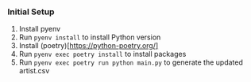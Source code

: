 ### Initial Setup
1. Install pyenv
2. Run `pyenv install` to install Python version
3. Install (poetry)[https://python-poetry.org/]
4. Run `pyenv exec poetry install` to install packages
5. Run `pyenv exec poetry run python main.py` to generate the updated artist.csv